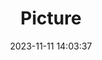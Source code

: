 ---
weight: 1
images:
- /images/edited/78.jpeg
title: Picture
date: 2023-11-11 14:03:37
tags:
- luminar
- work
---